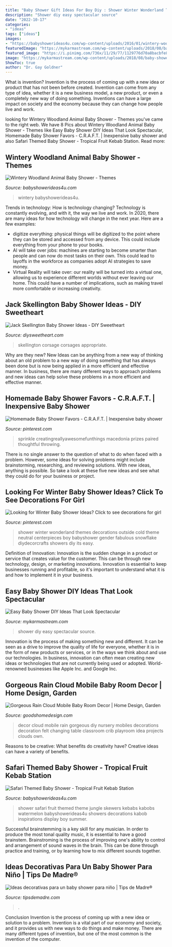 ```yaml
---
title: "Baby Shower Gift Ideas For Boy Diy : Shower Winter Wonderland Themes Decorations Outside Cold Theme Neutral Centerpieces Boy Babyshower Gender Fabulous Snowflake Diydecorcrafts Showers Diy Its Easy"
description: "Shower diy easy spectacular source"
date: "2022-10-17"
categories:
- "ideas"
tags: ["ideas"]
images:
- "https://babyshowerideas4u.com/wp-content/uploads/2016/01/wintery-woodland-animal-baby-shower-hot-cocoa-bar-stir-sticks.jpg"
featuredImage: "https://mykarmastream.com/wp-content/uploads/2018/08/baby-shower-diys-6-.jpg"
featured_image: "https://i.pinimg.com/736x/11/29/77/1129776d70a8bacbfe8dd527b56dd954.jpg"
image: "https://mykarmastream.com/wp-content/uploads/2018/08/baby-shower-diys-6-.jpg"
ShowToc: true
author: "Dr. Gay Goldner"
---
```



What is invention?
Invention is the process of coming up with a new idea or product that has not been before created. Invention can come from any type of idea, whether it is a new business model, a new product, or even a completely new way of doing something. Inventions can have a large impact on society and the economy because they can change how people live and work.

	

		
looking for Wintery Woodland Animal Baby Shower - Themes you've came to the right web. We have 8 Pics about Wintery Woodland Animal Baby Shower - Themes like Easy Baby Shower DIY Ideas That Look Spectacular, Homemade Baby Shower Favors - C.R.A.F.T. | Inexpensive baby shower and also Safari Themed Baby Shower - Tropical Fruit Kebab Station. Read more:
		
    
## Wintery Woodland Animal Baby Shower - Themes

<img loading=lazy src="https://babyshowerideas4u.com/wp-content/uploads/2016/01/wintery-woodland-animal-baby-shower-hot-cocoa-bar-stir-sticks.jpg" onerror="this.onerror=null;this.src='https://tse4.mm.bing.net/th?id=OIP.M06MsnNLTrOnUsNCFqENIAHaJ4&amp;pid=15.1';" alt="Wintery Woodland Animal Baby Shower - Themes">

_Source: babyshowerideas4u.com_

>wintery babyshowerideas4u. 

	

Trends in technology: How is technology changing?
Technology is constantly evolving, and with it, the way we live and work. In 2020, there are many ideas for how technology will change in the next year. Here are a few examples: 
- digitize everything: physical things will be digitized to the point where they can be stored and accessed from any device. This could include everything from your phone to your books. 
- AI will take over jobs: machines are starting to become smarter than people and can now do most tasks on their own. This could lead to layoffs in the workforce as companies adopt AI strategies to save money. 
- Virtual Reality will take over: our reality will be turned into a virtual one, allowing us to experience different worlds without ever leaving our home. This could have a number of implications, such as making travel more comfortable or increasing creativity.

    
## Jack Skellington Baby Shower Ideas - DIY Sweetheart

<img loading=lazy src="https://diysweetheart.com/wp-content/uploads/2019/09/Jack-skellington-baby-shower-corsage.jpg" onerror="this.onerror=null;this.src='https://tse4.mm.bing.net/th?id=OIP.Bg9a97Dm_V0UHSxrMWgzdQHaNK&amp;pid=15.1';" alt="Jack Skellington Baby Shower Ideas - DIY Sweetheart">

_Source: diysweetheart.com_

>skellington corsage corsages appropriate. 

	

Why are they new?
New Ideas can be anything from a new way of thinking about an old problem to a new way of doing something that has always been done but is now being applied in a more efficient and effective manner. In business, there are many different ways to approach problems and new ideas can help solve these problems in a more efficient and effective manner.

    
## Homemade Baby Shower Favors - C.R.A.F.T. | Inexpensive Baby Shower

<img loading=lazy src="https://i.pinimg.com/736x/58/6a/74/586a74828c7cc8adc6134b0e561dea96.jpg" onerror="this.onerror=null;this.src='https://tse1.mm.bing.net/th?id=OIP.3FZnJVgdn-2c0UEceZZ4SgHaJ3&amp;pid=15.1';" alt="Homemade Baby Shower Favors - C.R.A.F.T. | Inexpensive baby shower">

_Source: pinterest.com_

>sprinkle creatingreallyawesomefunthings macedonia prizes paired thoughtful throwing. 

	

There is no single answer to the question of what to do when faced with a problem. However, some ideas for solving problems might include brainstorming, researching, and reviewing solutions. With new ideas, anything is possible. So take a look at these five new ideas and see what they could do for your business or project.

    
## Looking For Winter Baby Shower Ideas? Click To See Decorations For Girl

<img loading=lazy src="https://i.pinimg.com/736x/11/29/77/1129776d70a8bacbfe8dd527b56dd954.jpg" onerror="this.onerror=null;this.src='https://tse3.mm.bing.net/th?id=OIP.ereonYx1i1kUTuKKCmV1FQHaK3&amp;pid=15.1';" alt="Looking for Winter Baby Shower Ideas? Click to see decorations for girl">

_Source: pinterest.com_

>shower winter wonderland themes decorations outside cold theme neutral centerpieces boy babyshower gender fabulous snowflake diydecorcrafts showers diy its easy. 

	

Definition of Innovation:
Innovation is the sudden change in a product or service that creates value for the customer. This can be through new technology, design, or marketing innovations. Innovation is essential to keep businesses running and profitable, so it's important to understand what it is and how to implement it in your business.

    
## Easy Baby Shower DIY Ideas That Look Spectacular

<img loading=lazy src="https://mykarmastream.com/wp-content/uploads/2018/08/baby-shower-diys-6-.jpg" onerror="this.onerror=null;this.src='https://tse2.mm.bing.net/th?id=OIP.rEfjdpcIB90m1w4AtymAJgHaLH&amp;pid=15.1';" alt="Easy Baby Shower DIY Ideas That Look Spectacular">

_Source: mykarmastream.com_

>shower diy easy spectacular source. 

	

Innovation is the process of making something new and different. It can be seen as a drive to improve the quality of life for everyone, whether it is in the form of new products or services, or in the ways we think about and use our technologies. In business, innovation can often mean creating new ideas or technologies that are not currently being used or adopted. World-renowned businesses like Apple Inc. and Google Inc.

    
## Gorgeous Rain Cloud Mobile Baby Room Decor | Home Design, Garden

<img loading=lazy src="http://goodshomedesign.com/wp-content/uploads/2012/12/Gorgeous-baby-room-decor-1.jpg" onerror="this.onerror=null;this.src='https://tse2.mm.bing.net/th?id=OIP.0WzUX4dpERKCTlPQkeNZjgHaK_&amp;pid=15.1';" alt="Gorgeous Rain Cloud Mobile Baby Room Decor | Home Design, Garden">

_Source: goodshomedesign.com_

>decor cloud mobile rain gorgeous diy nursery mobiles decorations decoration felt changing table classroom crib playroom idea projects clouds own. 

	

Reasons to be creative: What benefits do creativity have?
Creative ideas can have a variety of benefits.

    
## Safari Themed Baby Shower - Tropical Fruit Kebab Station

<img loading=lazy src="https://babyshowerideas4u.com/wp-content/uploads/2014/05/safari-baby-shower-ideas-food-ideas-fruit-kebabs.jpg" onerror="this.onerror=null;this.src='https://tse3.mm.bing.net/th?id=OIP.Bbew9QhRBBtuWRka4XXfUwHaLJ&amp;pid=15.1';" alt="Safari Themed Baby Shower - Tropical Fruit Kebab Station">

_Source: babyshowerideas4u.com_

>shower safari fruit themed theme jungle skewers kebabs kabobs watermelon babyshowerideas4u showers decorations kabob inspirations display boy summer. 

	

Successful brainstemming is a key skill for any musician. In order to produce the most tonal quality music, it is essential to have a good brainstem. Brainstroming is the process of improving one's ability to control and arrangement of sound waves in the brain. This can be done through practice and training, or by learning how to mix different sounds together.

    
## Ideas Decorativas Para Un Baby Shower Para Niño | Tips De Madre®

<img loading=lazy src="http://tipsdemadre.com/wp-content/uploads/2015/08/babyshower-centro-globos.jpg" onerror="this.onerror=null;this.src='https://tse3.mm.bing.net/th?id=OIP.OJZ5j4JE69cn0m_vMxI2bgAAAA&amp;pid=15.1';" alt="Ideas decorativas para un baby shower para niño | Tips de Madre®">

_Source: tipsdemadre.com_

>. 

	

Conclusion
Invention is the process of coming up with a new idea or solution to a problem. Invention is a vital part of our economy and society, and it provides us with new ways to do things and make money. There are many different types of invention, but one of the most common is the invention of the computer.

